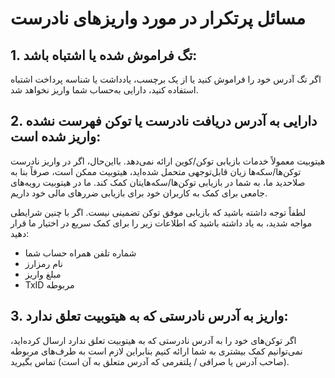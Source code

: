 # مسائل پرتکرار در مورد واریزهای نادرست

## 1.	تگ فراموش شده یا اشتباه باشد:

اگر تگ آدرس خود را فراموش کنید یا از یک برچسب، یادداشت یا شناسه پرداخت اشتباه استفاده کنید، دارایی به‌حساب شما واریز نخواهد شد.

## 2.	دارایی به آدرس دریافت نادرست یا توکن فهرست نشده واریز شده است:

هیتوبیت معمولاً خدمات بازیابی توکن/کوین ارائه نمی‌دهد. بااین‌حال، اگر در واریز نادرست توکن‌ها/سکه‌ها زیان قابل‌توجهی متحمل شده‌اید، هیتوبیت ممکن است، صرفاً بنا به صلاحدید ما، به شما در بازیابی توکن‌ها/سکه‌هایتان کمک کند. ما در هیتوبیت رویه‌های جامعی برای کمک به کاربران خود برای بازیابی ضررهای مالی خود داریم.

لطفاً توجه داشته باشید که بازیابی موفق توکن تضمینی نیست. اگر با چنین شرایطی مواجه شدید، به یاد داشته باشید که اطلاعات زیر را برای کمک سریع در اختیار ما قرار دهید:

-	شماره تلفن همراه حساب شما
-	نام رمزارز
-	مبلغ واریز
-	TxID مربوطه

## 3.	واریز به آدرس نادرستی که به هیتوبیت تعلق ندارد:

اگر توکن‌های خود را به آدرس نادرستی که به هیتوبیت تعلق ندارد ارسال کرده‌اید، نمی‌توانیم کمک بیشتری به شما ارائه کنیم بنابراین لازم است به طرف‌های مربوطه (صاحب آدرس یا صرافی / پلتفرمی که آدرس متعلق به آن است) تماس بگیرید.
